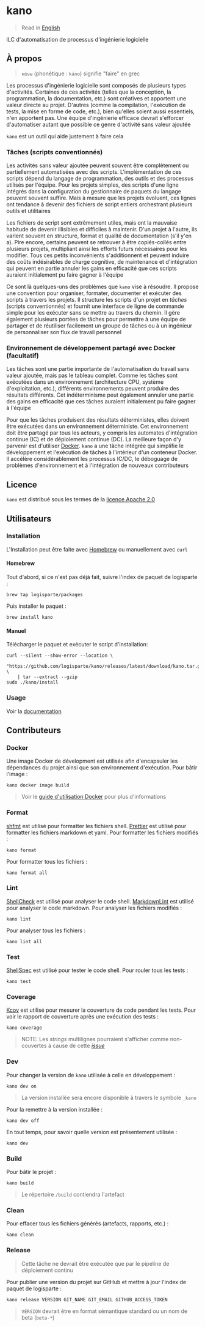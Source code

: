 # kano

> Read in [English](/docs/README.md)

ILC d'automatisation de processus d'ingénierie logicielle

## À propos

> `κάνω` (phonétique : `káno`) signifie "faire" en grec

Les processus d'ingénierie logicielle sont composés de plusieurs types d'activités. Certaines de
ces activités (telles que la conception, la programmation, la documentation, etc.) sont
créatives et apportent une valeur directe au projet. D'autres (comme la compilation, l'exécution
de tests, la mise en forme de code, etc.), bien qu'elles soient aussi essentiels, n'en apportent
pas. Une équipe d'ingénierie efficace devrait s'efforcer d'automatiser autant que possible ce
genre d'activité sans valeur ajoutée

`kano` est un outil qui aide justement à faire cela

### Tâches (scripts conventionnés)

Les activités sans valeur ajoutée peuvent souvent être complètement ou partiellement
automatisées avec des scripts. L'implémentation de ces scripts dépend du langage de
programmation, des outils et des processus utilisés par l'équipe. Pour les projets simples, des
scripts d'une ligne intégrés dans la configuration du gestionnaire de paquets du langage peuvent
souvent suffire. Mais à mesure que les projets évoluent, ces lignes ont tendance à devenir des
fichiers de script entiers orchestrant plusieurs outils et utilitaires

Les fichiers de script sont extrêmement utiles, mais ont la mauvaise habitude de devenir
illisibles et difficiles à maintenir. D'un projet à l'autre, ils varient souvent en structure,
format et qualité de documentation (s'il y'en a). Pire encore, certains peuvent se retrouver à
être copiés-collés entre plusieurs projets, multipliant ainsi les efforts futurs nécessaires
pour les modifier. Tous ces petits inconvénients s'additionnent et peuvent induire des coûts
indésirables de charge cognitive, de maintenance et d'intégration qui peuvent en partie annuler
les gains en efficacité que ces scripts auraient initialement pu faire gagner à l'équipe

Ce sont là quelques-uns des problèmes que `kano` vise à résoudre. Il propose une convention pour
organiser, formater, documenter et exécuter des scripts à travers les projets. Il structure les
scripts d'un projet en _tâches_ (scripts conventionnés) et fournit une interface de ligne de
commande simple pour les exécuter sans se mettre au travers du chemin. Il gère également
plusieurs portées de tâches pour permettre à une équipe de partager et de réutiliser facilement
un groupe de tâches ou à un ingénieur de personnaliser son flux de travail personnel

### Environnement de développement partagé avec Docker (facultatif)

Les tâches sont une partie importante de l'automatisation du travail sans valeur ajoutée, mais
pas le tableau complet. Comme les tâches sont exécutées dans un environnement (architecture CPU,
système d'exploitation, etc.), différents environnements peuvent produire des résultats
différents. Cet indéterminisme peut également annuler une partie des gains en efficacité que ces
tâches auraient initialement pu faire gagner à l'équipe

Pour que les tâches produisent des résultats déterministes, elles doivent être exécutées dans un
environnement déterministe. Cet environnement doit être partagé par tous les acteurs, y compris
les automates d'intégration continue (IC) et de déploiement continue (DC). La meilleure façon
d'y parvenir est d'utiliser [Docker](https://www.docker.com). `kano` a une tâche intégrée qui
simplifie le développement et l'exécution de tâches à l'intérieur d'un conteneur Docker. Il
accélère considérablement les processus IC/DC, le déboguage de problèmes d'environnement et à
l'intégration de nouveaux contributeurs

## Licence

`kano` est distribué sous les termes de la [licence Apache 2.0](/LICENSE)

## Utilisateurs

### Installation

L'Installation peut être faite avec [Homebrew](https://github.com/Homebrew/brew) ou manuellement
avec `curl`

#### Homebrew

Tout d'abord, si ce n'est pas déjà fait, suivre l'index de paquet de logisparte :

```shell
brew tap logisparte/packages
```

Puis installer le paquet :

```shell
brew install kano
```

#### Manuel

Télécharger le paquet et exécuter le script d'installation:

```shell
curl --silent --show-error --location \
  "https://github.com/logisparte/kano/releases/latest/download/kano.tar.gz" \
    | tar --extract --gzip
sudo ./kano/install
```

### Usage

Voir la [documentation](/docs/fr/usage.md)

## Contributeurs

### Docker

Une image Docker de dévelopment est utilisée afin d'encapsuler les dépendances du projet ainsi
que son environnement d'exécution. Pour bâtir l'image :

```shell
kano docker image build
```

> Voir le [guide d'utilisation Docker](/docs/fr/tasks/docker.md) pour plus d'informations

### Format

[shfmt](https://github.com/mvdan/sh) est utilisé pour formatter les fichiers shell.
[Prettier](https://github.com/prettier/prettier) est utilisé pour formatter les fichiers
markdown et yaml. Pour formatter les fichiers modifiés :

```shell
kano format
```

Pour formatter tous les fichiers :

```shell
kano format all
```

### Lint

[ShellCheck](https://github.com/koalaman/shellcheck) est utilisé pour analyser le code shell.
[MarkdownLint](https://github.com/igorshubovych/markdownlint-cli) est utilisé pour analyser le
code markdown. Pour analyser les fichiers modifiés :

```shell
kano lint
```

Pour analyser tous les fichiers :

```shell
kano lint all
```

### Test

[ShellSpec](https://github.com/shellspec/shellspec) est utilisé pour tester le code shell. Pour
rouler tous les tests :

```shell
kano test
```

### Coverage

[Kcov](https://github.com/SimonKagstrom/kcov) est utilisé pour mesurer la couverture de code
pendant les tests. Pour voir le rapport de couverture après une exécution des tests :

```shell
kano coverage
```

> NOTE: Les _strings_ multilignes pourraient s'afficher comme non-couvertes à cause de cette
> [_issue_](https://github.com/SimonKagstrom/kcov/issues/145)

### Dev

Pour changer la version de `kano` utilisée à celle en développement :

```shell
kano dev on
```

> La version installée sera encore disponible à travers le symbole `_kano`

Pour la remettre à la version installée :

```shell
kano dev off
```

En tout temps, pour savoir quelle version est présentement utilisée :

```shell
kano dev
```

### Build

Pour bâtir le projet :

```shell
kano build
```

> Le répertoire `/build` contiendra l'artefact

### Clean

Pour effacer tous les fichiers générés (artefacts, rapports, etc.) :

```shell
kano clean
```

### Release

> Cette tâche ne devrait être exécutée que par le pipeline de déploiement continu

Pour publier une version du projet sur GitHub et mettre à jour l'index de paquet de logisparte :

```shell
kano release VERSION GIT_NAME GIT_EMAIL GITHUB_ACCESS_TOKEN
```

> `VERSION` devrait être en format sémantique standard ou un nom de beta (`beta-*`)
